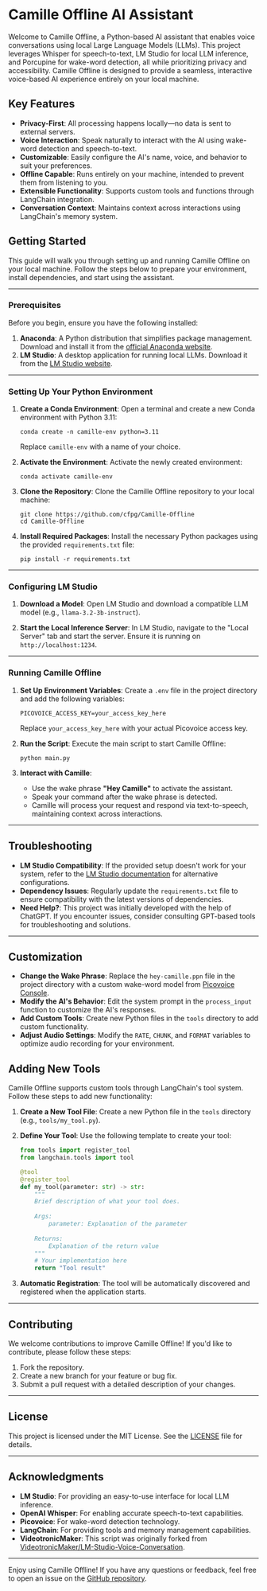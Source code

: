 # Camille Offline AI Assistant

Welcome to Camille Offline, a Python-based AI assistant that enables voice conversations using local Large Language Models (LLMs). This project leverages Whisper for speech-to-text, LM Studio for local LLM inference, and Porcupine for wake-word detection, all while prioritizing privacy and accessibility. Camille Offline is designed to provide a seamless, interactive voice-based AI experience entirely on your local machine.

## Key Features

- **Privacy-First**: All processing happens locally—no data is sent to external servers.
- **Voice Interaction**: Speak naturally to interact with the AI using wake-word detection and speech-to-text.
- **Customizable**: Easily configure the AI's name, voice, and behavior to suit your preferences.
- **Offline Capable**: Runs entirely on your machine, intended to prevent them from listening to you.
- **Extensible Functionality**: Supports custom tools and functions through LangChain integration.
- **Conversation Context**: Maintains context across interactions using LangChain's memory system.

## Getting Started

This guide will walk you through setting up and running Camille Offline on your local machine. Follow the steps below to prepare your environment, install dependencies, and start using the assistant.

---

### Prerequisites

Before you begin, ensure you have the following installed:

1. **Anaconda**: A Python distribution that simplifies package management. Download and install it from the [official Anaconda website](https://www.anaconda.com/).
2. **LM Studio**: A desktop application for running local LLMs. Download it from the [LM Studio website](https://lmstudio.ai/).

---

### Setting Up Your Python Environment

1. **Create a Conda Environment**:
   Open a terminal and create a new Conda environment with Python 3.11:
   ```
   conda create -n camille-env python=3.11
   ```
   Replace `camille-env` with a name of your choice.

2. **Activate the Environment**:
   Activate the newly created environment:
   ```
   conda activate camille-env
   ```

3. **Clone the Repository**:
   Clone the Camille Offline repository to your local machine:
   ```
   git clone https://github.com/cfpg/Camille-Offline
   cd Camille-Offline
   ```

4. **Install Required Packages**:
   Install the necessary Python packages using the provided `requirements.txt` file:
   ```
   pip install -r requirements.txt
   ```

---

### Configuring LM Studio

1. **Download a Model**:
   Open LM Studio and download a compatible LLM model (e.g., `llama-3.2-3b-instruct`).

2. **Start the Local Inference Server**:
   In LM Studio, navigate to the "Local Server" tab and start the server. Ensure it is running on `http://localhost:1234`.

---

### Running Camille Offline

1. **Set Up Environment Variables**:
   Create a `.env` file in the project directory and add the following variables:
   ```
   PICOVOICE_ACCESS_KEY=your_access_key_here
   ```
   Replace `your_access_key_here` with your actual Picovoice access key.

2. **Run the Script**:
   Execute the main script to start Camille Offline:
   ```
   python main.py
   ```

3. **Interact with Camille**:
   - Use the wake phrase **"Hey Camille"** to activate the assistant.
   - Speak your command after the wake phrase is detected.
   - Camille will process your request and respond via text-to-speech, maintaining context across interactions.

---

## Troubleshooting

- **LM Studio Compatibility**: If the provided setup doesn't work for your system, refer to the [LM Studio documentation](https://lmstudio.ai/docs) for alternative configurations.
- **Dependency Issues**: Regularly update the `requirements.txt` file to ensure compatibility with the latest versions of dependencies.
- **Need Help?**: This project was initially developed with the help of ChatGPT. If you encounter issues, consider consulting GPT-based tools for troubleshooting and solutions.

---

## Customization

- **Change the Wake Phrase**: Replace the `hey-camille.ppn` file in the project directory with a custom wake-word model from [Picovoice Console](https://console.picovoice.ai/).
- **Modify the AI's Behavior**: Edit the system prompt in the `process_input` function to customize the AI's responses.
- **Add Custom Tools**: Create new Python files in the `tools` directory to add custom functionality.
- **Adjust Audio Settings**: Modify the `RATE`, `CHUNK`, and `FORMAT` variables to optimize audio recording for your environment.

## Adding New Tools

Camille Offline supports custom tools through LangChain's tool system. Follow these steps to add new functionality:

1. **Create a New Tool File**:
   Create a new Python file in the `tools` directory (e.g., `tools/my_tool.py`).

2. **Define Your Tool**:
   Use the following template to create your tool:

   ```python
   from tools import register_tool
   from langchain.tools import tool

   @tool
   @register_tool
   def my_tool(parameter: str) -> str:
       """
       Brief description of what your tool does.
       
       Args:
           parameter: Explanation of the parameter
           
       Returns:
           Explanation of the return value
       """
       # Your implementation here
       return "Tool result"
   ```
3. **Automatic Registration**:
    The tool will be automatically discovered and registered when the application starts.

---

## Contributing

We welcome contributions to improve Camille Offline! If you'd like to contribute, please follow these steps:

1. Fork the repository.
2. Create a new branch for your feature or bug fix.
3. Submit a pull request with a detailed description of your changes.

---

## License

This project is licensed under the MIT License. See the [LICENSE](LICENSE) file for details.

---

## Acknowledgments

- **LM Studio**: For providing an easy-to-use interface for local LLM inference.
- **OpenAI Whisper**: For enabling accurate speech-to-text capabilities.
- **Picovoice**: For wake-word detection technology.
- **LangChain**: For providing tools and memory management capabilities.
- **VideotronicMaker**: This script was originally forked from [VideotronicMaker/LM-Studio-Voice-Conversation](https://github.com/VideotronicMaker/LM-Studio-Voice-Conversation).

---

Enjoy using Camille Offline! If you have any questions or feedback, feel free to open an issue on the [GitHub repository](https://github.com/cfpg/Camille-Offline).